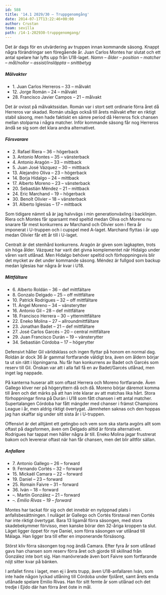 ```yaml
---
id: 588
title: '14.1 2029/30 – Truppgenomgång'
date: 2014-07-17T13:22:46+00:00
author: Crustan
team: sevilla
path: /14-1-202930-truppgenomgang/
---
```

Det är dags för en utvärdering av truppen innan kommande säsong. Knappt några förändringar sen föregående år. Juan Carlos Montes har slutat och ett antal spelare har lyfts upp från U18-laget. <em class="on-loan">Namn – ålder – position – matcher – mål/nollor – assist/insläppta – snittbetyg</em>

##### Målvakter

- 1\. Juan Carlos Herreros – 33 – målvakt  
- 12\. Jorge Román – 24 – målvakt
- 28\. Francisco Javier Campos – 21 – målvakt

Det är ovisst på målvaktssidan. Román var i stort sett ordinarie förra året då Herreros var skadad. Román utsågs också till årets målvakt efter en riktigt stabil säsong, men hade faktiskt en sämre period då Herreros fick chansen mellan stolparna i några matcher. Inför kommande säsong får nog Herreros ändå se sig som det klara andra alternativet.

##### Försvarare

- 2\. Rafael Riera – 36 – högerback
- 3\. Antonio Montes – 35 – vänsterback
- 4\. Antonio Aragón – 33 – mittback
- 5\. Juan José Vázquez – 30 – mittback
- 13\. Alejandro Oliva – 23 – högerback
- 14\. Borja Hidalgo – 24 – mittback
- 17\. Alberto Moreno – 23 – vänsterback
- 20\. Sebastián Méndez – 21 – mittback
- 24\. Eric Marchand – 19 – högerback
- 30\. Benoît Olivier – 18 – vänsterback
- 31\. Alberto Iglesias – 17 – mittback

Som tidigare nämnt så är jag halvvägs i min generationväxling i backlinjen. Riera och Montes får sparsamt med speltid medan Oliva och Moreno nu snarare får mest konkurrens av Marchand och Olivier som i flera år imponerat i U-truppen och i cupspel med A-laget. Marchand flyttas i år upp medan Olivier får ett år till i U-laget.

Centralt är det stenhård konkurrens. Aragón är given som lagkapten, trots sin höga ålder. Vázquez har varit det givna komplementet när Hidalgo under våren varit utlånad. Men Hidalgo behöver speltid och förhoppningsvis blir det mycket av det under kommande säsong. Méndez är fullgod som backup medan Iglesias har några år kvar i U18.

##### Mittfältare

- 6\. Alberto Roldán – 36 – def mittfältare
- 8\. Gonzalo Delgado – 25 – off mittfältare
- 10\. Patrick Rodrigues – 32 – off mittfältare
- 11\. Ángel Moreno – 34 – vänsterytter
- 16\. Antonio Gil – 28 – def mittfältare
- 18\. Francisco Herrera – 30 – yttermittfältare
- 22\. Eneko Molina – 27 – allroundmittfältare
- 23\. Jonathan Badet – 21 – def mittfältare
- 27\. José Carlos Garcés – 20 – central mittfältare
- 29\. Juan Francisco Durán – 19 – vänsterytter
- 34\. Sebastián Córdoba – 17 – högerytter

Defensivt håller Gil världsklass och ingen flyttar på honom en normal dag. Roldán är dock 36 år gammal fortfarande väldigt bra, även om åldern börjar ta ut sin rätt i löpningarna. Nu får han konkurrens av Badet och Garcés som reserv till Gil. Önskan var att i alla fall få en av Badet/Garcés utlånad, men inget lag nappade.

På kanterna huserar allt som oftast Herrera och Moreno fortfarande. Även Gallego kliver ner på högeryttern då och då. Moreno börjar däremot komma till åren och det märks på att han inte klarar av att matchas lika hårt. Stora förhoppningar finna på Durán i U18 som fått chansen i ett antal matcher. Supertalangen Córdoba har fått mängder med chanser i främst Champions League i år, men aldrig riktigt övertygat. Jämnheten saknas och den hoppas jag han skaffar sig under sitt sista år i U-truppen.

Offensivt är det alltjämt ett getingbo och vem som ska starta avgörs allt som oftast på dagsformen, även om Delgado alltid är första alternativet. Rodrigues har tappat men håller några år till. Eneko Molina jagar frustrerat bakom och levererar oftast när han får chansen, men det blir alltför sällan.

##### Anfallare

- 7\. Antonio Gallego – 26 – forward
- 9\. Fernando Cortés – 32 – forward
- 15\. Mickaël Camara – 22 – forward
- 19\. Daniel – 23 – forward
- 25\. Romain Faivre – 31 – forward
- 36\. Iván – 18 – forward
- –\. Martín González – 21 – forward  
- _–\. Emilio Rivas – 19 – forward_

Montes har tackat för sig och det innebär en nyöppnad plats i anfallsbesättningen. I nuläget är Gallego och Cortés förstaval men Cortés har inte riktigt övertygat. Bara 13 ligamål förra säsongen, med stora skadebekymmer förvisso, men kanske börar den 32-åriga kroppen ta slut. Läget ligger öppet för nye Daniel, som förra säsongen var utlånad till Málaga. Han ligger bra till efter en imponerande försäsong.

Störst kliv förra säsongen tog nog ändå Camara. Efter fyra år som utlånad gavs han chansen som reserv förra året och gjorde till skillnad från González inte bort sig. Han manövrerade även bort Faivre som fortfarande nöjt sitter kvar på bänken.

I anfallet finns i laget, men ej i årets trupp, även U18-anfallaren Iván, som inte hade någon lyckad utlåning till Córdoba under fjolåret, samt årets enda utlånade spelare Emilio Rivas. Han för sitt femte år som utlånad och det tredje i Ejido där han förra året öste in mål.